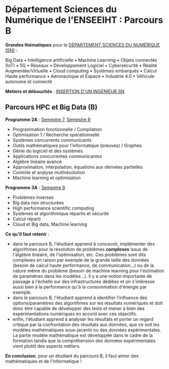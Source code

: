 # Département Sciences du Numérique de l'ENSEEIHT : Parcours B

**Grandes thématiques** pour le [DÉPARTEMENT SCIENCES DU NUMÉRIQUE (SN)](https://www.enseeiht.fr/fr/formation/formation-ingenieur/departement-sn.html) :

Big Data • Intelligence artificielle • Machine Learning • Objets connectés (IoT) • 5G • Réseaux • Développement Logiciel • Cybersécurité • Réalité Augmentée/Virtuelle • Cloud computing • Systèmes embarqués • Calcul Haute performance • Aéronautique et Espace • Industrie 4.0 • Véhicule autonome et connecté

**Métiers et débouchés** : [INSERTION D'UN INGÉNIEUR SN](https://www.enseeiht.fr/fr/formation/formation-ingenieur/departement-sn/debouches-sn.html)

## Parcours HPC et Big Data (B)

**Programme 2A** : [Semestre 7](http://formations.enseeiht.fr/fr/offre-de-formations/diplome-d-ingenieur-FC_DI/diplome-D/ingenieur-enseeiht-informatique-et-telecommunications-program-n7i5-171/ingenieur-enseeiht-informatique-et-telecommunications-2eme-annee-subprogram-n7i52-181/annee-2a-sn-fise-NDEN/choix-de-parcours-semestre-7-2a-sn-fise-N7ENA/semestre-7-sn-fise-parcours-hpc-et-big-data-N7ENAB.html), [Semestre 8](http://formations.enseeiht.fr/fr/offre-de-formations/diplome-d-ingenieur-FC_DI/diplome-D/ingenieur-enseeiht-informatique-et-telecommunications-program-n7i5-171/ingenieur-enseeiht-informatique-et-telecommunications-2eme-annee-subprogram-n7i52-181/annee-2a-sn-fise-NDEN/choix-de-parcours-semestre-8-2a-sn-fise-N8ENA/semestre-8-sn-fise-parcours-hpc-et-big-data-N8ENAB.html)

- Programmation fonctionnelle / Compilation
- Optimisation 1 / Recherche opérationnelle
- Systèmes concurrents communicants
- Outils mathématiques pour l'informatique (preuves) / Graphes
- Génie du logiciel et des systèmes
- Applications concurrentes communicantes
- Algèbre linéaire avancé
- Approximation, interpolation, équations aux dérivées partielles
- Contrôle et analyse mutlirésolution
- Machine learning et optimisation

**Programme 3A** : [Semestre 9](http://formations.enseeiht.fr/fr/offre-de-formations/diplome-d-ingenieur-FC_DI/diplome-D/ingenieur-enseeiht-informatique-et-telecommunications-program-n7i5-171/ingenieur-enseeiht-informatique-et-telecommunications-3eme-annee-subprogram-n7i53-181/annee-3a-informatique-et-telecommunication-sn-NEEN/choix-de-parc-semestre-9-3a-info-et-telecom-sn-N9EN/semestre-9-sn-parcours-hpc-et-big-data-N9ENAB.html)

- Problèmes inverses
- Big data non structurées
- High performance scientific computing
- Systèmes et algorithmique répartis et sécurité
- Calcul réparti
- Cloud et Big data, Machine learning

**Ce qu'il faut retenir** : 

- dans le parcours B, l'étudiant apprend à concevoir, implémenter des algorithmes pour la résolution de problèmes **complexes** issus de l'algèbre linéaire, de l'optimisation, etc. Ces problèmes sont dits complexes en raison par exemple de la grande taille des données (besoin de calcul haute performance, de communication...) ou de la nature même du problème (besoin de machine learning pour l'estimation de paramètres dans les modèles...). Il y a une notion importante de passage à l'échelle sur des infrastructures dédiées et on s'intéresse aussi bien à la performance qu'à la consommation d'énergie par exemple.
- dans le parcours B, l'étudiant apprend à identifier l'influence des options/paramètres des algorithmes sur les résultats numériques et doit donc être capable de développer des tests et mener à bien des expérimentations numériques en accord avec ces objectifs.
- enfin, l'étudiant apprend à analyser les résultats et porter un regard critique par la confrontation des résultats aux données, que ce soit les modèles mathématiques sous-jacents ou des données expérimentales. La partie modèle mathématique est développée dans le cadre de la formation tandis que la compréhension des données expérimentales vient plutôt des aspects métiers.

**En conclusion**, pour un étudiant du parcours B, il faut aimer des mathématiques et de l'informatique !
